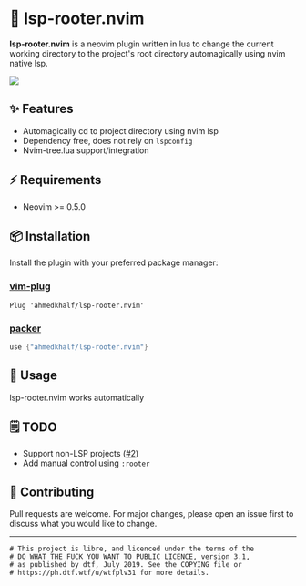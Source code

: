 # 🌳 lsp-rooter.nvim

**lsp-rooter.nvim** is a neovim plugin written in lua to change the current working directory to the project's root directory automagically using nvim native lsp.

<img src="https://user-images.githubusercontent.com/36672196/119023256-a9432800-b9b2-11eb-8f0e-028a860efa9c.gif">

## ✨ Features

- Automagically cd to project directory using nvim lsp
- Dependency free, does not rely on `lspconfig`
- Nvim-tree.lua support/integration

## ⚡️ Requirements

- Neovim >= 0.5.0

## 📦 Installation

Install the plugin with your preferred package manager:

### [vim-plug](https://github.com/junegunn/vim-plug)

```vim
Plug 'ahmedkhalf/lsp-rooter.nvim'
```

### [packer](https://github.com/wbthomason/packer.nvim)

```lua
use {"ahmedkhalf/lsp-rooter.nvim"}
```

## 🚀 Usage

lsp-rooter.nvim works automatically

## 🗒️ TODO

- Support non-LSP projects ([#2](https://github.com/ahmedkhalf/lsp-rooter.nvim/issues/2))
- Add manual control using `:rooter`

## 🤝 Contributing

Pull requests are welcome. For major changes, please open an issue first to discuss what you would like to change.

---

```
# This project is libre, and licenced under the terms of the
# DO WHAT THE FUCK YOU WANT TO PUBLIC LICENCE, version 3.1,
# as published by dtf, July 2019. See the COPYING file or
# https://ph.dtf.wtf/u/wtfplv31 for more details.
```
